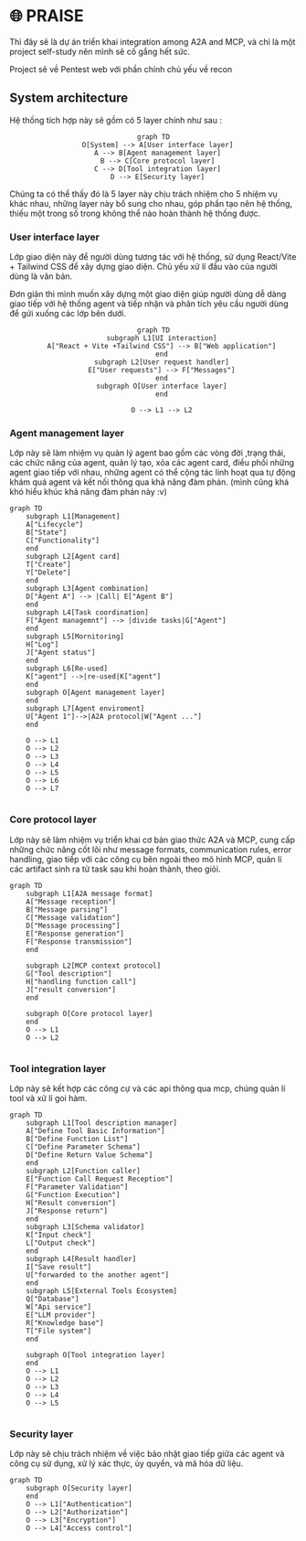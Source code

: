 # 🌐 PRAISE

Thì đây sẽ là dự án triển khai integration among A2A and MCP, và chỉ là một project self-study nên mình sẽ cố gắng hết sức.

Project sẽ về Pentest web với phần chính chủ yếu về recon

## System architecture

Hệ thống tích hợp này sẽ gồm có 5 layer chính như sau :

<div align="center">

```mermaid
graph TD
  O[System] --> A[User interface layer]
  A --> B[Agent management layer]
  B --> C[Core protocol layer]
  C --> D[Tool integration layer]
  D --> E[Security layer]
```

</div>

Chúng ta có thể thấy đó là 5 layer này chịu trách nhiệm cho 5 nhiệm vụ khác nhau, những layer này bổ sung cho nhau, góp phần tạo nên hệ thống, thiếu một trong số trong không thể nào hoàn thành hệ thống được.

### User interface layer

Lớp giao diện này để người dùng tương tác với hệ thống, sử dụng React/Vite + Tailwind CSS để xây dựng giao diện. Chủ yếu xử lí đầu vào của người dùng là văn bản.

Đơn giản thì mình muốn xây dựng một giao diện giúp người dùng dễ dàng giao tiếp với hệ thống agent và tiếp nhận và phân tích yêu cầu người dùng để gửi xuống các lớp bên dưới.

<div align="center">

```mermaid
graph TD
    subgraph L1[UI interaction]
    A["React + Vite +Tailwind CSS"] --> B["Web application"]
    end
    subgraph L2[User request handler]
    E["User requests"] --> F["Messages"]
    end
    subgraph O[User interface layer]
    end

    O --> L1 --> L2
```

</div>

### Agent management layer

Lớp này sẽ làm nhiệm vụ quản lý agent bao gồm các vòng đời ,trạng thái, các chức năng của agent, quản lý tạo, xóa các agent card, điều phối những agent giao tiếp với nhau, những agent có thể cộng tác linh hoạt qua tự động khám quá agent và kết nối thông qua khả năng đàm phán. (mình cũng khá khó hiểu khúc khả năng đàm phán này :v)

```mermaid
graph TD
    subgraph L1[Management]
    A["Lifecycle"]
    B["State"]
    C["Functionality"]
    end
    subgraph L2[Agent card]
    T["Create"]
    Y["Delete"]
    end
    subgraph L3[Agent combination]
    D["Agent A"] --> |Call| E["Agent B"]
    end
    subgraph L4[Task coordination]
    F["Agent managemnt"] --> |divide tasks|G["Agent"]
    end
    subgraph L5[Mornitoring]
    H["Log"]
    J["Agent status"]
    end
    subgraph L6[Re-used]
    K["agent"] -->|re-used|K["agent"]
    end
    subgraph O[Agent management layer]
    end
    subgraph L7[Agent enviroment]
    U["Agent 1"]-->|A2A protocol|W["Agent ..."]
    end

    O --> L1
    O --> L2
    O --> L3
    O --> L4
    O --> L5
    O --> L6
    O --> L7


```

### Core protocol layer

Lớp này sẽ làm nhiệm vụ triển khai cơ bản giao thức A2A và MCP, cung cấp những chức năng cốt lõi như message formats, communication rules, error handling, giao tiếp với các công cụ bên ngoài theo mô hình MCP, quản lí các artifact sinh ra từ task sau khi hoàn thành, theo giỏi.

```mermaid
graph TD
    subgraph L1[A2A message format]
    A["Message reception"]
    B["Message parsing"]
    C["Message validation"]
    D["Message processing"]
    E["Response generation"]
    F["Response transmission"]
    end

    subgraph L2[MCP context protocol]
    G["Tool description"]
    H["handling function call"]
    J["result conversion"]
    end

    subgraph O[Core protocol layer]
    end
    O --> L1
    O --> L2


```

### Tool integration layer

Lớp này sẽ kết hợp các công cự và các api thông qua mcp, chúng quản lí tool và xử lí goi hàm.

```mermaid
graph TD
    subgraph L1[Tool description manager]
    A["Define Tool Basic Information"]
    B["Define Function List"]
    C["Define Parameter Schema"]
    D["Define Return Value Schema"]
    end
    subgraph L2[Function caller]
    E["Function Call Request Reception"]
    F["Parameter Validation"]
    G["Function Execution"]
    H["Result conversion"]
    J["Response return"]
    end
    subgraph L3[Schema validator]
    K["Input check"]
    L["Output check"]
    end
    subgraph L4[Result handler]
    I["Save result"]
    U["forwarded to the another agent"]
    end
    subgraph L5[External Tools Ecosystem]
    Q["Database"]
    W["Api service"]
    E["LLM provider"]
    R["Knowledge base"]
    T["File system"]
    end

    subgraph O[Tool integration layer]
    end
    O --> L1
    O --> L2
    O --> L3
    O --> L4
    O --> L5


```

### Security layer

Lớp này sẽ chịu trách nhiệm về việc bảo nhật giao tiếp giữa các agent và công cụ sử dụng, xử lý xác thực, ủy quyền, và mã hóa dữ liệu.

```mermaid
graph TD
    subgraph O[Security layer]
    end
    O --> L1["Authentication"]
    O --> L2["Authorization"]
    O --> L3["Encryption"]
    O --> L4["Access control"]


```
